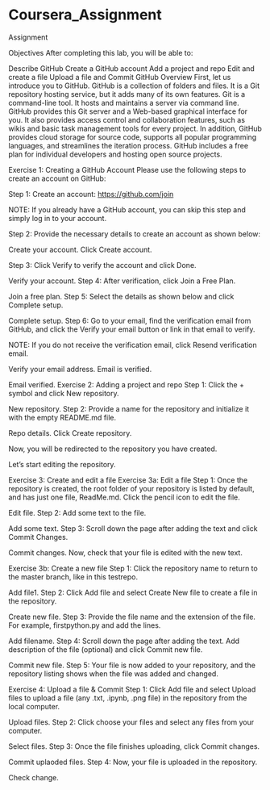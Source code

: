 # Coursera_Assignment
Assignment

Objectives
After completing this lab, you will be able to:

Describe GitHub
Create a GitHub account
Add a project and repo
Edit and create a file
Upload a file and Commit
GitHub Overview
First, let us introduce you to GitHub. GitHub is a collection of folders and files. It is a Git repository hosting service, but it adds many of its own features. Git is a command-line tool. It hosts and maintains a server via command line. GitHub provides this Git server and a Web-based graphical interface for you. It also provides access control and collaboration features, such as wikis and basic task management tools for every project. In addition, GitHub provides cloud storage for source code, supports all popular programming languages, and streamlines the iteration process. GitHub includes a free plan for individual developers and hosting open source projects.

Exercise 1: Creating a GitHub Account
Please use the following steps to create an account on GitHub:

Step 1: Create an account: https://github.com/join

NOTE: If you already have a GitHub account, you can skip this step and simply log in to your account.

Step 2: Provide the necessary details to create an account as shown below:

Create your account.
Click Create account.

Step 3: Click Verify to verify the account and click Done.

Verify your account.
Step 4: After verification, click Join a Free Plan.

Join a free plan.
Step 5: Select the details as shown below and click Complete setup.

Complete setup.
Step 6: Go to your email, find the verification email from GitHub, and click the Verify your email button or link in that email to verify.

NOTE: If you do not receive the verification email, click Resend verification email.

Verify your email address.
Email is verified.

Email verified.
Exercise 2: Adding a project and repo
Step 1: Click the + symbol and click New repository.

New repository.
Step 2: Provide a name for the repository and initialize it with the empty README.md file.

Repo details.
Click Create repository.

Now, you will be redirected to the repository you have created.

Let’s start editing the repository.

Exercise 3: Create and edit a file
Exercise 3a: Edit a file
Step 1: Once the repository is created, the root folder of your repository is listed by default, and has just one file, ReadMe.md. Click the pencil icon to edit the file.

Edit file.
Step 2: Add some text to the file.

Add some text.
Step 3: Scroll down the page after adding the text and click Commit Changes.

Commit changes.
Now, check that your file is edited with the new text.

Exercise 3b: Create a new file
Step 1: Click the repository name to return to the master branch, like in this testrepo.

Add file1.
Step 2: Click Add file and select Create New file to create a file in the repository.

Create new file.
Step 3: Provide the file name and the extension of the file. For example, firstpython.py and add the lines.

Add filename.
Step 4: Scroll down the page after adding the text. Add description of the file (optional) and click Commit new file.

Commit new file.
Step 5: Your file is now added to your repository, and the repository listing shows when the file was added and changed.

Exercise 4: Upload a file & Commit
Step 1: Click Add file and select Upload files to upload a file (any .txt, .ipynb, .png file) in the repository from the local computer.

Upload files.
Step 2: Click choose your files and select any files from your computer.

Select files.
Step 3: Once the file finishes uploading, click Commit changes.

Commit uplaoded files.
Step 4: Now, your file is uploaded in the repository.

Check change.

